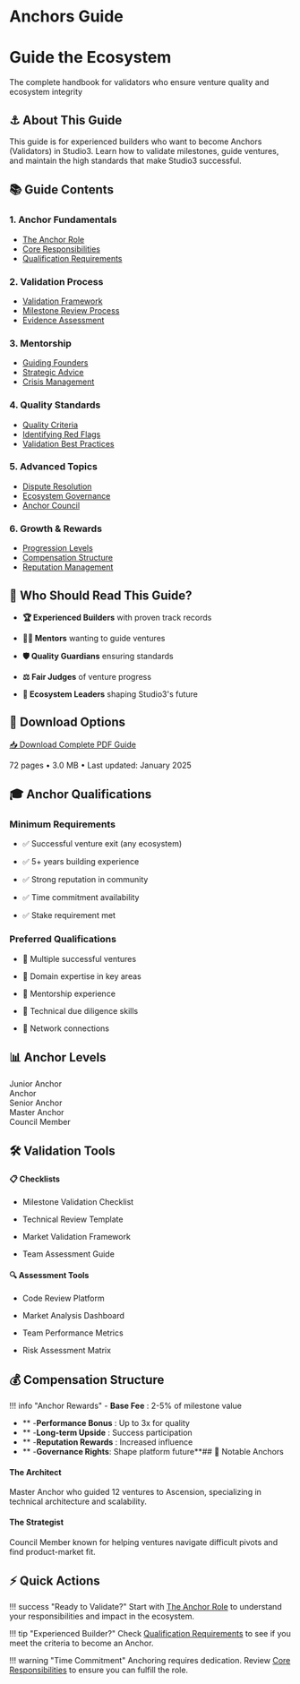 # Anchors Guide

<div class="hero-section">
<h1>Guide the Ecosystem</h1>
<p class="hero-subtitle">The complete handbook for validators who ensure venture quality and ecosystem integrity</p>
</div>

## ⚓ About This Guide

This guide is for experienced builders who want to become Anchors (Validators) in Studio3. Learn how to validate milestones, guide ventures, and maintain the high standards that make Studio3 successful.

## 📚 Guide Contents

<div class="grid">
<div class="arena-card" markdown="1">

### 1. Anchor Fundamentals
- <a href="anchor-role.md">The Anchor Role</a>
- <a href="responsibilities.md">Core Responsibilities</a>
- <a href="requirements.md">Qualification Requirements</a>

</div>

<div class="arena-card" markdown="1">

### 2. Validation Process
- <a href="validation-framework/">Validation Framework</a>
- <a href="milestone-review/">Milestone Review Process</a>
- <a href="evidence-assessment/">Evidence Assessment</a>

</div>

<div class="arena-card" markdown="1">

### 3. Mentorship
- <a href="guiding-founders/">Guiding Founders</a>
- <a href="strategic-advice/">Strategic Advice</a>
- <a href="crisis-management/">Crisis Management</a>

</div>

<div class="arena-card" markdown="1">

### 4. Quality Standards
- <a href="quality-criteria/">Quality Criteria</a>
- <a href="red-flags/">Identifying Red Flags</a>
- <a href="best-practices/">Validation Best Practices</a>

</div>

<div class="arena-card" markdown="1">

### 5. Advanced Topics
- <a href="dispute-resolution/">Dispute Resolution</a>
- <a href="ecosystem-governance/">Ecosystem Governance</a>
- <a href="anchor-council/">Anchor Council</a>

</div>

<div class="arena-card" markdown="1">

### 6. Growth & Rewards
- <a href="anchor-progression/">Progression Levels</a>
- <a href="compensation/">Compensation Structure</a>
- <a href="reputation-management/">Reputation Management</a>

</div>
</div>

## 🎯 Who Should Read This Guide?

- **🏆 Experienced Builders** with proven track records
- **👨‍🏫 Mentors**  wanting to guide ventures
- **🛡️ Quality Guardians** ensuring standards

- **⚖️ Fair Judges** of venture progress

- **🌟 Ecosystem Leaders** shaping Studio3's future

## 📄 Download Options

<div class="download-section">
<a href="../pdf/studio3-anchors-guide.pdf" class="md-button md-button--primary">
📥 Download Complete PDF Guide
</a>
<p>72 pages • 3.0 MB • Last updated: January 2025</p>
</div>

## 🎓 Anchor Qualifications

<div class="grid">
<div class="arena-card" markdown="1">

### Minimum Requirements
- ✅ Successful venture exit (any ecosystem)
- ✅ 5+ years building experience

- ✅ Strong reputation in community

- ✅ Time commitment availability

- ✅ Stake requirement met

</div>

<div class="arena-card" markdown="1">

### Preferred Qualifications
- 🌟 Multiple successful ventures
- 🌟 Domain expertise in key areas

- 🌟 Mentorship experience

- 🌟 Technical due diligence skills

- 🌟 Network connections

</div>
</div>

## 📊 Anchor Levels

<div class="phase-timeline">
<div class="phase-indicator phase-spark">Junior Anchor</div>
<div class="phase-indicator phase-forge">Anchor</div>
<div class="phase-indicator phase-ignition">Senior Anchor</div>
<div class="phase-indicator phase-flare">Master Anchor</div>
<div class="phase-indicator phase-ascension">Council Member</div>
</div>

## 🛠️ Validation Tools

<div class="grid">
<div class="arena-card" markdown="1">

#### 📋 Checklists
- Milestone Validation Checklist
- Technical Review Template

- Market Validation Framework

- Team Assessment Guide

</div>

<div class="arena-card" markdown="1">

#### 🔍 Assessment Tools
- Code Review Platform
- Market Analysis Dashboard

- Team Performance Metrics

- Risk Assessment Matrix

</div>
</div>

## 💰 Compensation Structure

!!! info "Anchor Rewards"
    - **Base Fee** : 2-5% of milestone value
- **    -**Performance Bonus** : Up to 3x for quality
- **    -**Long-term Upside** : Success participation
- **    -**Reputation Rewards** : Increased influence
- **    -**Governance Rights**: Shape platform future**## 🌟 Notable Anchors

<div class="grid">
<div class="arena-card" markdown="1">

#### The Architect
Master Anchor who guided 12 ventures to Ascension, specializing in technical architecture and scalability.

</div>

<div class="arena-card" markdown="1">

#### The Strategist
Council Member known for helping ventures navigate difficult pivots and find product-market fit.

</div>
</div>

## ⚡ Quick Actions

!!! success "Ready to Validate?"
    Start with [The Anchor Role](anchor-role.md) to understand your responsibilities and impact in the ecosystem.

!!! tip "Experienced Builder?"
    Check [Qualification Requirements](requirements.md) to see if you meet the criteria to become an Anchor.

!!! warning "Time Commitment"
    Anchoring requires dedication. Review [Core Responsibilities](responsibilities.md) to ensure you can fulfill the role.